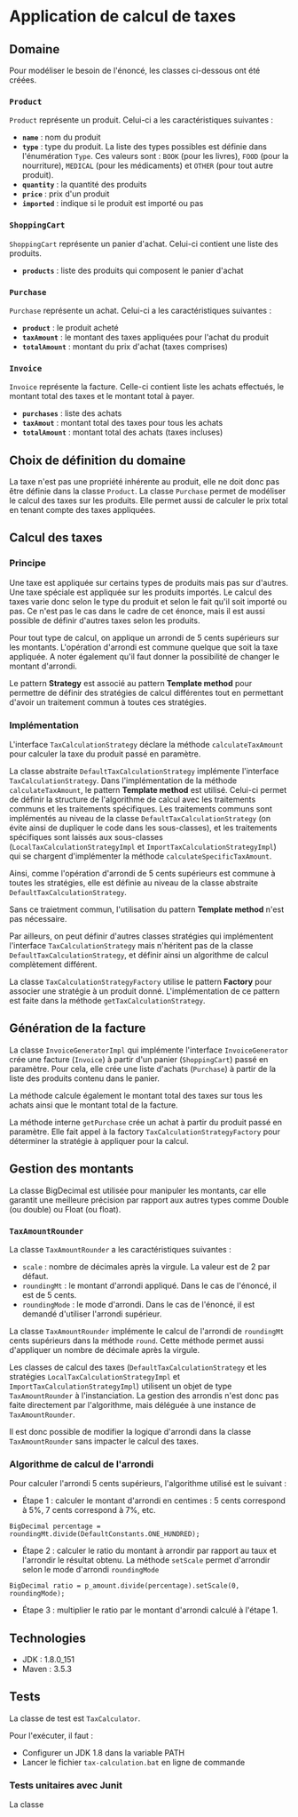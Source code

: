 # Application de calcul de taxes

## Domaine

Pour modéliser le besoin de l'énoncé, les classes ci-dessous ont été créées.

### `Product`
`Product` représente un produit. Celui-ci a les caractéristiques suivantes :
 - **`name`** : nom du produit
 - **`type`** : type du produit. La liste des types possibles est définie dans l'énumération `Type`. Ces valeurs sont : `BOOK` (pour les livres), `FOOD` (pour la nourriture), `MEDICAL` (pour les médicaments) et `OTHER` (pour tout autre produit).
 - **`quantity`** : la quantité des produits
 - **`price`** : prix d'un produit
 - **`imported`** : indique si le produit est importé ou pas

### `ShoppingCart`
`ShoppingCart` représente un panier d'achat. Celui-ci contient une liste des produits.
 - **`products`** : liste des produits qui composent le panier d'achat
 
### `Purchase`
`Purchase` représente un achat. Celui-ci a les caractéristiques suivantes :
- **`product`** : le produit acheté
- **`taxAmount`** : le montant des taxes appliquées pour l'achat du produit
- **`totalAmount`** : montant du prix d'achat (taxes comprises) 

### `Invoice`
`Invoice` représente la facture. 
Celle-ci contient liste les achats effectués, le montant total des taxes et le montant total à payer.
 - **`purchases`** : liste des achats
 - **`taxAmout`** : montant total des taxes pour tous les achats
 - **`totalAmount`** : montant total des achats (taxes incluses)

## Choix de définition du domaine 
La taxe n'est pas une propriété inhérente au produit, elle ne doit donc pas être définie dans la classe `Product`.
La classe `Purchase` permet de modéliser le calcul des taxes sur les produits. Elle permet aussi de calculer le prix total en tenant compte des taxes appliquées.

## Calcul des taxes
### Principe
Une taxe est appliquée sur certains types de produits mais pas sur d'autres. Une taxe spéciale est appliquée sur les produits importés.
Le calcul des taxes varie donc selon le type du produit et selon le fait qu'il soit importé ou pas.
Ce n'est pas le cas dans le cadre de cet énonce, mais il est aussi possible de définir d'autres taxes selon les produits.

Pour tout type de calcul, on applique un arrondi de 5 cents supérieurs sur les montants. L'opération d'arrondi est commune quelque que soit la taxe appliquée. A noter également qu'il faut donner la possibilité de changer le montant d'arrondi.

Le pattern **Strategy** est associé au pattern **Template method** pour permettre de définir des stratégies de calcul différentes tout en permettant d'avoir un traitement commun à toutes ces stratégies.

### Implémentation
L'interface `TaxCalculationStrategy` déclare la méthode `calculateTaxAmount` pour calculer la taxe du produit passé en paramètre.

La classe abstraite `DefaultTaxCalculationStrategy` implémente l'interface `TaxCalculationStrategy`. Dans l'implémentation de la méthode `calculateTaxAmount`, le pattern **Template method** est utilisé.
Celui-ci permet de définir la structure de l'algorithme de calcul avec les traitements communs et les traitements spécifiques. Les traitements communs sont implémentés au niveau de la classe `DefaultTaxCalculationStrategy` (on évite ainsi de dupliquer le code dans les sous-classes), et les traitements spécifiques sont laissés aux sous-classes (`LocalTaxCalculationStrategyImpl` et `ImportTaxCalculationStrategyImpl`) qui se chargent d'implémenter la méthode `calculateSpecificTaxAmount`.

Ainsi, comme l'opération d'arrondi de 5 cents supérieurs est commune à toutes les stratégies, elle est définie au niveau de la classe abstraite `DefaultTaxCalculationStrategy`.

Sans ce traietment commun, l'utilisation du pattern **Template method** n'est pas nécessaire.

Par ailleurs, on peut définir d'autres classes stratégies qui implémentent l'interface `TaxCalculationStrategy` mais n'héritent pas de la classe `DefaultTaxCalculationStrategy`, et définir ainsi un algorithme de calcul complètement différent.

La classe `TaxCalculationStrategyFactory` utilise le pattern **Factory** pour associer une stratégie à un produit donné. L'implémentation de ce pattern est faite dans la méthode `getTaxCalculationStrategy`.

## Génération de la facture
La classe `InvoiceGeneratorImpl` qui implémente l'interface `InvoiceGenerator` crée une facture (`Invoice`) à partir d'un panier (`ShoppingCart`) passé en paramètre. Pour cela, elle crée une liste d'achats (`Purchase`) à partir de la liste des produits contenu dans le panier.

La méthode calcule également le montant total des taxes sur tous les achats ainsi que le montant total de la facture.

La méthode interne `getPurchase` crée un achat à partir du produit passé en paramètre. Elle fait appel à la factory `TaxCalculationStrategyFactory` pour déterminer la stratégie à appliquer pour la calcul.

## Gestion des montants
La classe BigDecimal est utilisée pour manipuler les montants, car elle garantit une meilleure précision par rapport aux autres types comme Double (ou double) ou Float (ou float).

### `TaxAmountRounder`
La classe `TaxAmountRounder` a les caractéristiques suivantes :
 - `scale` : nombre de décimales après la virgule. La valeur est de 2 par défaut.
 - `roundingMt` : le montant d'arrondi appliqué. Dans le cas de l'énoncé, il est de 5 cents.
 - `roundingMode` : le mode d'arrondi. Dans le cas de l'énoncé, il est demandé d'utiliser l'arrondi supérieur.
 
La classe `TaxAmountRounder` implémente le calcul de l'arrondi de `roundingMt` cents supérieurs dans la méthode `round`. Cette méthode permet aussi d'appliquer un nombre de décimale après la virgule.

Les classes de calcul des taxes (`DefaultTaxCalculationStrategy` et les stratégies `LocalTaxCalculationStrategyImpl` et `ImportTaxCalculationStrategyImpl`) utilisent un objet de type `TaxAmountRounder` à l'instanciation.
La gestion des arrondis n'est donc pas faite directement par l'algorithme, mais déléguée à une instance de `TaxAmountRounder`.

Il est donc possible de modifier la logique d'arrondi dans la classe `TaxAmountRounder` sans impacter le calcul des taxes.

### Algorithme de calcul de l'arrondi
Pour calculer l'arrondi 5 cents supérieurs, l'algorithme utilisé est le suivant :
 - Étape 1 : calculer le montant d'arrondi en centimes : 5 cents correspond à 5%, 7 cents correspond à 7%, etc.
 ```
 BigDecimal percentage = roundingMt.divide(DefaultConstants.ONE_HUNDRED);
 ```
 
 - Étape 2 : calculer le ratio du montant à arrondir par rapport au taux et l'arrondir le résultat obtenu. La méthode `setScale` permet d'arrondir selon le mode d'arrondi `roundingMode`
 ```
 BigDecimal ratio = p_amount.divide(percentage).setScale(0, roundingMode);
 ```
 
 - Étape 3 : multiplier le ratio par le montant d'arrondi calculé à l'étape 1.

## Technologies
 - JDK : 1.8.0_151
 - Maven : 3.5.3

## Tests
La classe de test est `TaxCalculator`.

Pour l'exécuter, il faut : 
 - Configurer un JDK 1.8 dans la variable PATH
 - Lancer le fichier `tax-calculation.bat` en ligne de commande
 
 ### Tests unitaires avec Junit
La classe 

